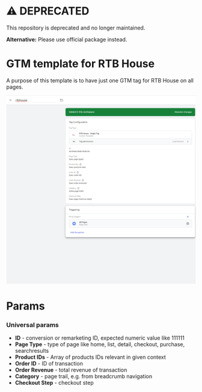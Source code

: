 # ⚠️ DEPRECATED

This repository is deprecated and no longer maintained. 

**Alternative:** Please use official package instead.

# GTM template for RTB House
A purpose of this template is to have just one GTM tag for RTB House on all pages.

![alt text](https://github.com/House-of-Rezac/rtbhouse/blob/master/configuration.PNG?raw=true)

# Params
### Universal params
* **ID** - conversion or remarketing ID, expected numeric value like 111111
* **Page Type** - type of page like home, list, detail, checkout, purchase, searchresults
* **Product IDs** - Array of products IDs relevant in given context
* **Order ID** - ID of transaction
* **Order Revenue** - total revenue of transaction
* **Category** - page trail, e.g. from breadcrumb navigation
* **Checkout Step** - checkout step
